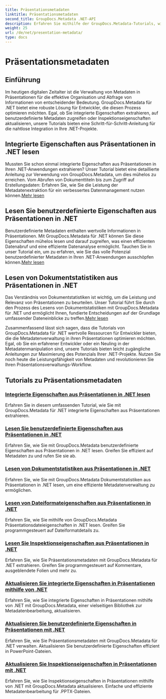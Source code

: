 ```yaml
---
title: Präsentationsmetadaten
linktitle: Präsentationsmetadaten
second_title: GroupDocs.Metadata .NET-API
description: Erfahren Sie mithilfe der GroupDocs.Metadata-Tutorials, wie Sie Präsentationsmetadaten in .NET effizient verwalten. Greifen Sie ganz einfach auf integrierte und benutzerdefinierte Eigenschaften zu.
weight: 25
url: /de/net/presentation-metadata/
type: docs
---
```

# Präsentationsmetadaten

## Einführung

Im heutigen digitalen Zeitalter ist die Verwaltung von Metadaten in Präsentationen für die effektive Organisation und Abfrage von Informationen von entscheidender Bedeutung. GroupDocs.Metadata für .NET bietet eine robuste Lösung für Entwickler, die diesen Prozess optimieren möchten. Egal, ob Sie integrierte Eigenschaften extrahieren, auf benutzerdefinierte Metadaten zugreifen oder Inspektionseigenschaften aktualisieren, unsere Tutorials bieten eine Schritt-für-Schritt-Anleitung für die nahtlose Integration in Ihre .NET-Projekte.

## Integrierte Eigenschaften aus Präsentationen in .NET lesen

 Mussten Sie schon einmal integrierte Eigenschaften aus Präsentationen in Ihren .NET-Anwendungen extrahieren? Unser Tutorial bietet eine detaillierte Anleitung zur Verwendung von GroupDocs.Metadata, um dies mühelos zu erreichen. Vom Abrufen von Dokumenttiteln bis zum Zugriff auf Erstellungsdaten: Erfahren Sie, wie Sie die Leistung der Metadatenextraktion für ein verbessertes Datenmanagement nutzen können.[Mehr lesen](./read-built-in-properties-presentations/)

## Lesen Sie benutzerdefinierte Eigenschaften aus Präsentationen in .NET

Benutzerdefinierte Metadaten enthalten wertvolle Informationen in Präsentationen. Mit GroupDocs.Metadata für .NET können Sie diese Eigenschaften mühelos lesen und darauf zugreifen, was einen effizienten Datenabruf und eine effiziente Datenanalyse ermöglicht. Tauchen Sie in unser Tutorial ein, um zu erfahren, wie Sie das volle Potenzial benutzerdefinierter Metadaten in Ihren .NET-Anwendungen ausschöpfen können.[Mehr lesen](./read-custom-properties-presentations/)

## Lesen von Dokumentstatistiken aus Präsentationen in .NET

 Das Verständnis von Dokumentstatistiken ist wichtig, um die Leistung und Relevanz von Präsentationen zu beurteilen. Unser Tutorial führt Sie durch den Prozess des Lesens von Dokumentstatistiken mit GroupDocs.Metadata für .NET und ermöglicht Ihnen, fundierte Entscheidungen auf der Grundlage umfassender Dateneinblicke zu treffen.[Mehr lesen](./read-document-statistics-presentations/)

Zusammenfassend lässt sich sagen, dass die Tutorials von GroupDocs.Metadata für .NET wertvolle Ressourcen für Entwickler bieten, die die Metadatenverwaltung in ihren Präsentationen optimieren möchten. Egal, ob Sie ein erfahrener Entwickler oder ein Neuling in der Metadatenmanipulation sind, unsere Tutorials bieten leicht zugängliche Anleitungen zur Maximierung des Potenzials Ihrer .NET-Projekte. Nutzen Sie noch heute die Leistungsfähigkeit von Metadaten und revolutionieren Sie Ihren Präsentationsverwaltungs-Workflow.

## Tutorials zu Präsentationsmetadaten
### [Integrierte Eigenschaften aus Präsentationen in .NET lesen](./read-built-in-properties-presentations/)
Erfahren Sie in diesem umfassenden Tutorial, wie Sie mit GroupDocs.Metadata für .NET integrierte Eigenschaften aus Präsentationen extrahieren.
### [Lesen Sie benutzerdefinierte Eigenschaften aus Präsentationen in .NET](./read-custom-properties-presentations/)
Erfahren Sie, wie Sie mit GroupDocs.Metadata benutzerdefinierte Eigenschaften aus Präsentationen in .NET lesen. Greifen Sie effizient auf Metadaten zu und rufen Sie sie ab.
### [Lesen von Dokumentstatistiken aus Präsentationen in .NET](./read-document-statistics-presentations/)
Erfahren Sie, wie Sie mit GroupDocs.Metadata Dokumentstatistiken aus Präsentationen in .NET lesen, um eine effiziente Metadatenverwaltung zu ermöglichen.
### [Lesen von Dateiformateigenschaften aus Präsentationen in .NET](./read-file-format-properties-presentations/)
Erfahren Sie, wie Sie mithilfe von GroupDocs.Metadata Präsentationsdateieigenschaften in .NET lesen. Greifen Sie programmgesteuert auf Dateiformatdetails zu.
### [Lesen Sie Inspektionseigenschaften aus Präsentationen in .NET](./read-inspection-properties-presentations/)
Erfahren Sie, wie Sie Präsentationsmetadaten mit GroupDocs.Metadata für .NET extrahieren. Greifen Sie programmgesteuert auf Kommentare, ausgeblendete Folien und mehr zu.
### [Aktualisieren Sie integrierte Eigenschaften in Präsentationen mithilfe von .NET](./update-built-in-properties-presentations/)
Erfahren Sie, wie Sie integrierte Eigenschaften in Präsentationen mithilfe von .NET mit GroupDocs.Metadata, einer vielseitigen Bibliothek zur Metadatenbearbeitung, aktualisieren.
### [Aktualisieren Sie benutzerdefinierte Eigenschaften in Präsentationen mit .NET](./update-custom-properties-presentations/)
Erfahren Sie, wie Sie Präsentationsmetadaten mit GroupDocs.Metadata für .NET verwalten. Aktualisieren Sie benutzerdefinierte Eigenschaften effizient in PowerPoint-Dateien.
### [Aktualisieren Sie Inspektionseigenschaften in Präsentationen mit .NET](./update-inspection-properties-presentations/)
Erfahren Sie, wie Sie Inspektionseigenschaften in Präsentationen mithilfe von .NET mit GroupDocs.Metadata aktualisieren. Einfache und effiziente Metadatenbearbeitung für .PPTX-Dateien.